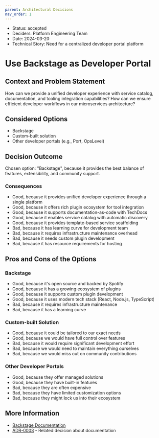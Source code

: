 ```yaml
---
parent: Architectural Decisions
nav_order: 1
---
```

* Status: accepted
* Deciders: Platform Engineering Team
* Date: 2024-03-20
* Technical Story: Need for a centralized developer portal platform

# Use Backstage as Developer Portal

## Context and Problem Statement

How can we provide a unified developer experience with service catalog, documentation, and tooling integration capabilities?
How can we ensure efficient developer workflows in our microservices architecture?

## Considered Options

* Backstage
* Custom-built solution
* Other developer portals (e.g., Port, OpsLevel)

## Decision Outcome

Chosen option: "Backstage", because it provides the best balance of features, extensibility, and community support.

### Consequences

* Good, because it provides unified developer experience through a single platform
* Good, because it offers rich plugin ecosystem for tool integration
* Good, because it supports documentation-as-code with TechDocs
* Good, because it enables service catalog with automatic discovery
* Good, because it provides template-based service scaffolding
* Bad, because it has learning curve for development team
* Bad, because it requires infrastructure maintenance overhead
* Bad, because it needs custom plugin development
* Bad, because it has resource requirements for hosting

## Pros and Cons of the Options

### Backstage

* Good, because it's open source and backed by Spotify
* Good, because it has a growing ecosystem of plugins
* Good, because it supports custom plugin development
* Good, because it uses modern tech stack (React, Node.js, TypeScript)
* Bad, because it requires infrastructure maintenance
* Bad, because it has a learning curve

### Custom-built Solution

* Good, because it could be tailored to our exact needs
* Good, because we would have full control over features
* Bad, because it would require significant development effort
* Bad, because we would need to maintain everything ourselves
* Bad, because we would miss out on community contributions

### Other Developer Portals

* Good, because they offer managed solutions
* Good, because they have built-in features
* Bad, because they are often expensive
* Bad, because they have limited customization options
* Bad, because they might lock us into their ecosystem

## More Information

* [Backstage Documentation](https://backstage.io/docs)
* [ADR-0003](0003-techdocs-with-mkdocs.md) - Related decision about documentation